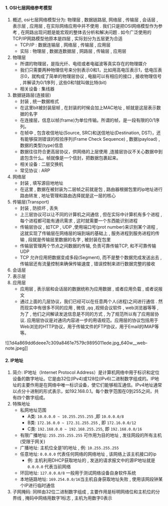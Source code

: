 #### 1. OSI七层网络参考模型
1. 概述, osi七层网络模型分为: 物理层 , 数据链路层, 网络层 , 传输层 , 会话层 , 表示层 , 应用层 , 在实际网络应用中并不使用 . 我们只是把OSI网络模型作为参考 , 在网路出现问题是能宏观的整体去分析和解决问题 . 如今广泛使用的TCP/IP网路模型他原本是四层 , 实际划分为五层更为合适 
	- TCP/IP : 数据连输层 , 网络层 , 传输层 , 应用层
	- 实际  : 物理层 , 数据连数据层 , 网路层 , 传输层 , 应用层
2. 物理层
	- 所谓的物理层，是指光纤、电缆或者电磁波等真实存在的物理媒介
	- 我们只需要两种物理信号来分别表示0和1，比如用高电压表示1，低电压表示0，就构成了简单的物理层协议 , 电脑可以有相应的接口 , 接收物理信号 , 并解读为0/1序列 , 这些0和1就叫做比特(bit)
	- 相关设备 : 集线器
3. 数据链路层(连接层) 
	- 封装 , 统一数据格式
	- 在这里bit被封装层帧 , 在封装的时候会加上MAC地址 ,  帧就是这层表示数据的名字
	- 在连接层，信息以帧(frame)为单位传输。所谓的帧，是一段有限的0/1序列。
	- 在帧中 , 包含收信地址(Source, SRC)和送信地址(Destination, DST)，还有能够探测错误的校验序列(Frame Check Sequence) , 数据(payload) , 数据的类型(type)信息
	- 数据往往符合更高层协议，供网络的上层使用 ,连接层协议不关心数据中到底包含什么。帧就像是一个信封，把数据包裹起来。
	- 相关设备 : 二层交换机
	- 常见协议 : ARP
5. 网络层  
	- 封装 , 填写源目地地址
	- 在这里 , 数据在被封装为二层帧之前就是包 , 路由器根据包里的ip地址进行路由转发 , 地址管理和路由选择就是这一层的核心    
6. 传输层(Transport)
	- 封装 , 防损坏 , 丢失
	- 上三层协议可以让不同的计算机之间通信 , 但在实际中计算机有多个进程 , 每个进程都可能有通讯需求 , 这时就需要一个东西能识别进程
	- 传输层协议 , 如TCP , UDP ,使用端口号(prot number)来识别某个进程 , 这就实现了传输层在网络层的端到端的基础上 , 服务进程到服务进程的传输 , 段就是传输层里数据的名字 , 被封装在包里
	- 传输层管理两个节点之间数据的传输, 负责可靠传输TCP, 和不可靠传输 UDP
	- TCP 允许应用把数据变成多段(Segment), 而不是整个数据完成发送出去 , 传输层还有流量控制来确保传输速度 , 错误控制来进行数据完整的接收
7. 会话层
8. 表示层
9. 应用层
	- 应用层 , 表示层和会话层的数据统称为应用数据 , 或者应用负载 , 或者说报文
	- 通过上面的几层协议，我们已经可以在任意两个人(进程)之间进行通信 . 然而现实中有很多不同的应用 , 微信 ,qq ,视频会议软件 , web浏览器等等 , 为了 , 他们之间解读发送信息是不同的方式 , 为了规范所以有了应用层协议. 应用层协议是对通讯内容进一步的用语规范。应用层的协议包括用于Web浏览的HTTP协议，用于传输文件的FTP协议，用于Email的IMAP等等。

![[1d4a869dd6deee7c309a8461e7579c9895011ede.jpg_640w__web-note.jpeg]]


#### 2. IP地址
1. 简介: IP地址（Internet Protocol Address）是计算机网络中用于标识和定位设备的数字地址。它是由32位(IPv4)或128位(IPv6)二进制数字组成的。IP地址的主要作用是在网络中唯一标识设备，使它们能够相互通信。IPv4地址通常以点分十进制的形式表示，如192.168.0.1。每个数字范围在0到255之间，共有四个数字组成。
2. 特殊地址
	- 私网地址范围
		- A类: `10.0.0.0 ~ 10.255.255.255` ,即 `10.0.0.0/8`
		- B类: `172.16.0.0 ~ 172.31.255.255` , 即 `172.16.0.0/12`
		- C类: `192.168.0.0 ~ 192.168.255.255`, 即 `192.168.0.0/16`
	- 有限广播地址: `255.255.255.255` 可作用为目的地址 , 发往网段的所有主机(受限于网关)
	- 广播地址: 主机位全是1的地址 , 例: `10.255.255.255`
	- 任意地址:  `0.0.0.0` 代表任何网络的网络地址 , 该网络上该主机接口的ip
		- 例: 主机利用DHCP获取地址的 , 发送的请求报文中的源IP地址就是`0.0.0.0` 代表当前网络
	- 环回地址: `127.0.0.0/8` 一般用于测试网络设备自身软件系统
	- 本地链路地址: `169.254.0.0/16`当主机自身获取地址失败 , 使用该网段钟某个IP进行临时通信
3. 子网掩码: 同样由32位二进制数字组成 , 主要作用是标明网络位和主机位的分界线 , 掩码中网络用数字1标志 , 主机为用数字0表示